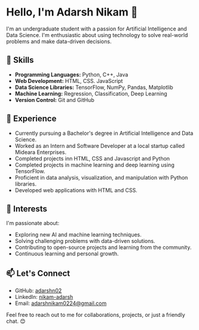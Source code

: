 # Hello, I'm Adarsh Nikam 👋

I'm an undergraduate student with a passion for Artificial Intelligence and Data Science. I'm enthusiastic about using technology to solve real-world problems and make data-driven decisions.

## 🚀 Skills

- **Programming Languages:** Python, C++, Java
- **Web Development:** HTML, CSS. JavaScript
- **Data Science Libraries:** TensorFlow, NumPy, Pandas, Matplotlib
- **Machine Learning:** Regression, Classification, Deep Learning
- **Version Control:** Git and GitHub

## 💼 Experience

- Currently pursuing a Bachelor's degree in Artificial Intelligence and Data Science.
- Worked as an Intern and Software Developer at a local startup called Mideara Enterprises.
- Completed projects inn HTML, CSS and Javascript and Python
- Completed projects in machine learning and deep learning using TensorFlow.
- Proficient in data analysis, visualization, and manipulation with Python libraries.
- Developed web applications with HTML and CSS.

## 🌱 Interests

I'm passionate about:

- Exploring new AI and machine learning techniques.
- Solving challenging problems with data-driven solutions.
- Contributing to open-source projects and learning from the community.
- Continuous learning and personal growth.

## 📫 Let's Connect

- GitHub: [adarshn02](https://github.com/adarshn02)
- LinkedIn: [nikam-adarsh](https://www.linkedin.com/in/nikam-adarsh/)
- Email: adarshnikam0224@gmail.com

Feel free to reach out to me for collaborations, projects, or just a friendly chat. 😊
